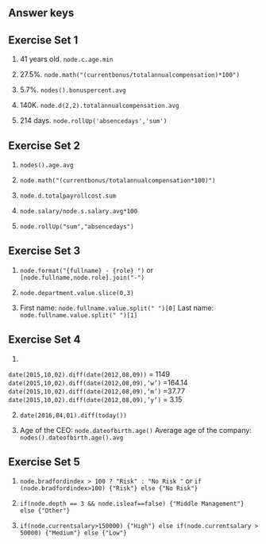 ## Answer keys

## Exercise Set 1
1. 41 years old. `node.c.age.min`

2. 27.5%. 
`node.math("(currentbonus/totalannualcompensation)*100")`

3. 5.7%. `nodes().bonuspercent.avg`

4. 140K. `node.d(2,2).totalannualcompensation.avg`
 
5. 214 days. `node.rollUp('absencedays','sum')`

## Exercise Set 2
1. `nodes().age.avg` 

2. `node.math("(currentbonus/totalannualcompensation*100)")`

3. `node.d.totalpayrollcost.sum`

4. `node.salary/node.s.salary.avg*100`

5. `node.rollUp("sum","absencedays")`


## Exercise Set 3
1. `node.format("{fullname} - {role} ")` 
or `[node.fullname,node.role].join("-")`

2. `node.department.value.slice(0,3)`

3. First name:  `node.fullname.value.split(" ")[0]`
Last name:  `node.fullname.value.split(" ")[1]`

## Exercise Set 4
1. 
`date(2015,10,02).diff(date(2012,08,09))` = 1149
`date(2015,10,02).diff(date(2012,08,09),’w’)` =164.14 `date(2015,10,02).diff(date(2012,08,09),’m’)` =37.77
`date(2015,10,02).diff(date(2012,08,09),’y’)` = 3.15

2. `date(2016,04,01).diff(today())`

3. Age of the CEO: `node.dateofbirth.age()` 
Average age of the company: `nodes().dateofbirth.age().avg`

## Exercise Set 5
1. `node.bradfordindex > 100 ? "Risk" : "No Risk "` 
or `if (node.bradfordindex>100) {"Risk"} else {"No Risk"}`

2. `if(node.depth == 3 && node.isleaf==false) {"Middle Management"} else {"Other"}`

3. `if(node.currentsalary>150000) {"High"} else if(node.currentsalary > 50000) {"Medium"} else {"Low"}`

